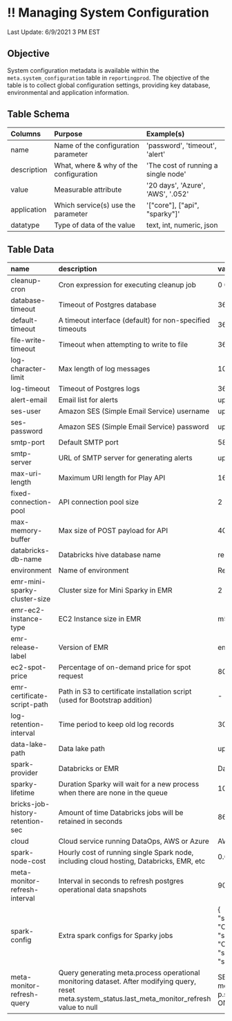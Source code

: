 # !! Managing System Configuration

Last Update: 6/9/2021 3 PM EST

## Objective

System configuration metadata is available within the `meta.system_configuration` table in `reportingprod`. The objective of the table is to collect global configuration settings, providing key database, environmental and application information.

## Table Schema

| Columns | Purpose | Example\(s\) |
| :--- | :--- | :--- |
| name | Name of the configuration parameter | 'password', 'timeout', 'alert' |
| description | What, where & why of the configuration | 'The cost of running a single node' |
| value | Measurable attribute | '20 days', 'Azure', 'AWS', '.052' |
| application | Which service\(s\) use the parameter | '\["core"\], \["api", "sparky"\]' |
| datatype | Type of data of the value | text, int, numeric, json |

## Table Data

| name | description | value | application | datatype |
| :--- | :--- | :--- | :--- | :--- |
| cleanup-cron | Cron expression for executing cleanup job | 0 0  _\*\*_ \* ? | \["core"\] | text |
| database-timeout | Timeout of Postgres database | 3600 | \["core"\] | int |
| default-timeout | A timeout interface \(default\) for non-specified timeouts | 3600 | \["core"\] | int |
| file-write-timeout | Timeout when attempting to write to file | 3600 | \["core"\] | int |
| log-character-limit | Max length of log messages | 1000 | \["core"\] | int |
| log-timeout | Timeout of Postgres logs | 3600 | \["core"\] | int |
| alert-email | Email list for alerts | update-post-deploy | \["core"\] | text |
| ses-user | Amazon SES \(Simple Email Service\) username | update-post-deploy | \["core"\] | text |
| ses-password | Amazon SES \(Simple Email Service\) password | update-post-deploy | \["core"\] | text |
| smtp-port | Default SMTP port | 587 | \["core"\] | int |
| smtp-server | URL of SMTP server for generating alerts | update-post-deploy | \["core"\] | text |
| max-uri-length | Maximum URI length for Play API | 16k | \["api"\] | text |
| fixed-connection-pool | API connection pool size | 2 | \["api"\] | int |
| max-memory-buffer | Max size of POST payload for API | 4096K | \["api"\] | text |
| databricks-db-name | Databricks hive database name | reportingprod | \["api","sparky"\] | text |
| environment | Name of environment | ReportingProd | \["api","sparky"\] | text |
| emr-mini-sparky-cluster-size | Cluster size for Mini Sparky in EMR | 2 | \["api"\] | int |
| emr-ec2-instance-type | EC2 Instance size in EMR | m5a.xlarge | \["api","core"\] | text |
| emr-release-label | Version of EMR | emr-5.30.1 | \["api","core"\] | text |
| ec2-spot-price | Percentage of on-demand price for spot request | 80 | \["core"\] | int |
| emr-certificate-script-path | Path in S3 to certificate installation script \(used for Bootstrap addition\) | - | \["core"\] | text |
| log-retention-interval | Time period to keep old log records | 30 days | \["core"\] | text |
| data-lake-path | Data lake path | update-post-deploy | \["core","sparky","agent"\] | text |
| spark-provider | Databricks or EMR | Databricks | \[\] | text |
| sparky-lifetime | Duration Sparky will wait for a new process when there are none in the queue | 10 minutes | \[\] | text |
| bricks-job-history-retention-sec | Amount of time Databricks jobs will be retained in seconds | 86400 | \["core"\] | int |
| cloud | Cloud service running DataOps, AWS or Azure | AWS | \["db"\] | text |
| spark-node-cost | Hourly cost of running single Spark node, including cloud hosting, Databricks, EMR, etc | 0.0788 | \["db"\] | numeric |
| meta-monitor-refresh-interval | Interval in seconds to refresh postgres operational data snapshots | 900 | \["db"\] | int |
| spark-config | Extra spark configs for Sparky jobs | { "spark.sql.legacy.avro.datetimeRebaseModeInWrite": "CORRECTED", "spark.sql.legacy.avro.datetimeRebaseModeInRead": "CORRECTED" , "spark.hadoop.fs.s3a.experimental.input.fadvise": "sequential" } | \["core"\] | json |
| meta-monitor-refresh-query | Query generating meta.process operational monitoring dataset. After modifying query, reset meta.system\_status.last\_meta\_monitor\_refresh value to null | SELECT p.\*, s.source\_name, o.output\_name FROM meta.process\_history p LEFT JOIN meta.source s ON p.source\_id = s.source\_id LEFT JOIN meta.output o ON o.output\_id = p.output\_id | \["db","sparky"\] | text |



